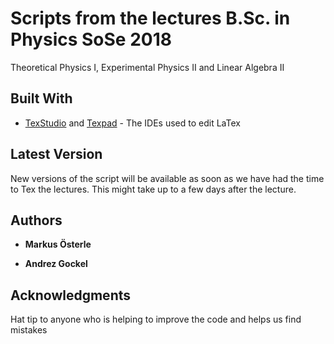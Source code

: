 # Scripts from the lectures B.Sc. in Physics SoSe 2018

Theoretical Physics I, Experimental Physics II and Linear Algebra II 

## Built With

* [TexStudio](https://www.texstudio.org/) and [Texpad](https://www.texpad.com/) - The IDEs used to edit LaTex

## Latest Version

New versions of the script will be available as soon as we have had the time to Tex the lectures. This might take up to a few days after the lecture.

## Authors

* **Markus Österle**

* **Andrez Gockel**

## Acknowledgments

Hat tip to anyone who is helping to improve the code and helps us find mistakes
